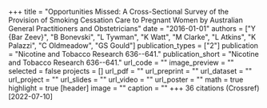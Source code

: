 +++
title = "Opportunities Missed: A Cross-Sectional Survey of the Provision of Smoking Cessation Care to Pregnant Women by Australian General Practitioners and Obstetricians"
date = "2016-01-01"
authors = ["Y {Bar Zeev}", "B Bonevski", "L Tywman", "K Watt", "M Clarke", "L Atkins", "K Palazzi", "C Oldmeadow", "GS Gould"]
publication_types = ["2"]
publication = "Nicotine and Tobacco Research 636--641."
publication_short = "Nicotine and Tobacco Research 636--641."
url_code = ""
image_preview = ""
selected = false
projects = []
url_pdf = ""
url_preprint = ""
url_dataset = ""
url_project = ""
url_slides = ""
url_video = ""
url_poster = ""
math = true
highlight = true
[header]
image = ""
caption = ""
+++
36 citations (Crossref) [2022-07-10]
